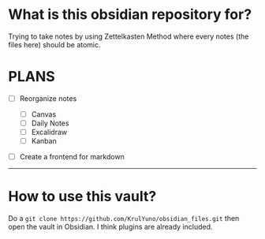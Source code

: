 # What is this obsidian repository for?
Trying to take notes by using Zettelkasten Method where every notes (the files here) should be atomic.

# PLANS
- [ ] Reorganize notes
	- [ ] Canvas
	- [ ] Daily Notes
	- [ ] Excalidraw
	- [ ] Kanban
- [ ] Create a frontend for markdown


----
# How to use this vault?
Do a `git clone https://github.com/KrulYuno/obsidian_files.git` then open the vault in Obsidian. I think plugins are already included.